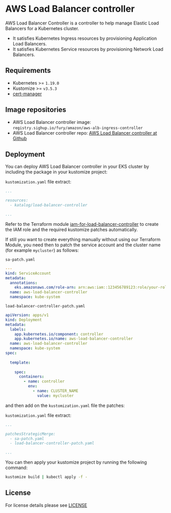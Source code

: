 # AWS Load Balancer controller

<!-- <KFD-DOCS> -->

AWS Load Balancer Controller is a controller to help manage Elastic Load Balancers for a Kubernetes cluster.

- It satisfies Kubernetes Ingress resources by provisioning Application Load Balancers.
- It satisfies Kubernetes Service resources by provisioning Network Load Balancers.

## Requirements

- Kubernetes >= `1.19.0`
- Kustomize >= `v3.5.3`
- [cert-manager][cert-manager]

## Image repositories

- AWS Load Balancer controller image: `registry.sighup.io/fury/amazon/aws-alb-ingress-controller`
- AWS Load Balancer controller repo: [AWS Load Balancer controller at Github][github]

## Deployment

You can deploy AWS Load Balancer controller in your EKS cluster by including the package in your kustomize project:

`kustomization.yaml` file extract:

```yaml
...

resources:
  - katalog/load-balancer-controller

...
```

Refer to the Terraform module [iam-for-load-balancer-controller](../../modules/iam-for-load-balancer-controller) to create the IAM role and the required kustomize patches automatically.

If still you want to create everything manually without using our Terraform Module, you need then to patch the service account and the cluster name (for example `mycluster`) as follows:

`sa-patch.yaml`

```yaml
---
kind: ServiceAccount
metadata:
  annotations:
    eks.amazonaws.com/role-arn: arn:aws:iam::123456789123:role/your-role-name
  name: aws-load-balancer-controller
  namespace: kube-system
```

`load-balancer-controller-patch.yaml`

```yaml
apiVersion: apps/v1
kind: Deployment
metadata:
  labels:
    app.kubernetes.io/component: controller
    app.kubernetes.io/name: aws-load-balancer-controller
  name: aws-load-balancer-controller
  namespace: kube-system
spec:
  
  template:
   
    spec:
      containers:
        - name: controller
          env:
            - name: CLUSTER_NAME
              value: mycluster
```

and then add on the `kustomization.yaml` file the patches:

`kustomization.yaml` file extract:

```yaml
...

patchesStrategicMerge:
  - sa-patch.yaml
  - load-balancer-controller-patch.yaml

...
```

You can then apply your kustomize project by running the following command:

```bash
kustomize build | kubectl apply -f -
```

<!-- Links -->

[cert-manager]: https://github.com/sighupio/fury-kubernetes-ingress/tree/master/katalog/cert-manager
[github]: https://github.com/kubernetes-sigs/aws-load-balancer-controller/

<!-- </KFD-DOCS> -->

## License

For license details please see [LICENSE](../../LICENSE)
